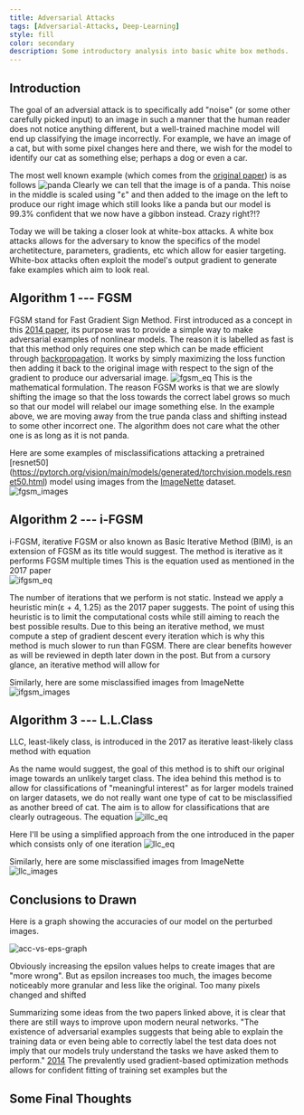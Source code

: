 ```yaml
---
title: Adversarial Attacks
tags: [Adversarial-Attacks, Deep-Learning]
style: fill
color: secondary
description: Some introductory analysis into basic white box methods.
---
```


## Introduction
The goal of an adversial attack is to specifically add "noise" (or some other carefully picked input) to an image in such a manner that the human reader does not notice anything different, but a well-trained machine model will end up classifying the image incorrectly. For example, we have an image of a cat, but with some pixel changes here and there, we wish for the model to identify our cat as something else; perhaps a dog or even a car. 

The most well known example (which comes from the [original paper](https://arxiv.org/pdf/1412.6572.pdf)) is as follows
![panda](https://images.openai.com/blob/e10713f3-900b-4cb2-8209-201d8c9394a2/adversarial_img_1.png)
Clearly we can tell that the image is of a panda. This noise in the middle is scaled using "ε" and then added to the image on the left to produce our right image which still looks like a panda but our model is 99.3% confident that we now have a gibbon instead. Crazy right?!?


Today we will be taking a closer look at white-box attacks. A white box attacks allows for the adversary to know the specifics of the model archetitecture, parameters, gradients, etc which allow for easier targeting. White-box attacks often exploit the model's output gradient to generate fake examples which aim to look real. 


## Algorithm 1 --- FGSM

FGSM stand for Fast Gradient Sign Method. First introduced as a concept in this [2014 paper](https://arxiv.org/pdf/1412.6572.pdf), its purpose was to provide a simple way to make adversarial examples of nonlinear models. The reason it is labelled as fast is that this method only requires one step which can be made efficient through [backpropagation](https://towardsdatascience.com/understanding-backpropagation-algorithm-7bb3aa2f95fd). It works by simply maximizing the loss function then adding it back to the original image with respect to the sign of the gradient to produce our adversarial image. 
![fgsm_eq](https://cdn-5f733ed3c1ac190fbc56ef88.closte.com/wp-content/uploads/2018/05/fgsm.png)
This is the mathematical formulation. The reason FGSM works is that we are slowly shifting the image so that the loss towards the correct label grows so much so that our model will relabel our image something else. In the example above, we are moving away from the true panda class and shifting instead to some other incorrect one. The algorithm does not care what the other one is as long as it is not panda.

Here are some examples of misclassifications attacking a pretrained [resnet50] (https://pytorch.org/vision/main/models/generated/torchvision.models.resnet50.html) model using images from the [ImageNette](https://github.com/fastai/imagenette) dataset.
![fgsm_images](https://raw.githubusercontent.com/drinkingtea2223/drinkingtea2223.github.io/main/assets/pngs/fgsm-resnet.png) 



## Algorithm 2 --- i-FGSM

i-FGSM, iterative FGSM or also known as Basic Iterative Method (BIM), is an extension of FGSM as its title would suggest. The method is iterative as it performs FGSM multiple times 
This is the equation used as mentioned in the 2017 paper  
![ifgsm_eq](https://raw.githubusercontent.com/drinkingtea2223/drinkingtea2223.github.io/87ea49a63eb80cb3d8ee313b955b7f0669d1ced0/assets/pngs/ifgsm_eq.png)

The number of iterations that we perform is not static. Instead we apply a heuristic min(ε + 4, 1.25) as the 2017 paper suggests. The point of using this heuristic is to limit the computational costs while still aiming to reach the best possible results. Due to this being an iterative method, we must compute a step of gradient descent every iteration which is why this method is much slower to run than FGSM. There are clear benefits however as will be reviewed in depth later down in the post. But from a cursory glance, an iterative method will allow for 


Similarly, here are some misclassified images from ImageNette
![ifgsm_images](https://raw.githubusercontent.com/drinkingtea2223/drinkingtea2223.github.io/main/assets/pngs/ifgsm-resnet.png)

## Algorithm 3 --- L.L.Class

LLC, least-likely class, is introduced in the 2017 as iterative least-likely class method with equation

As the name would suggest, the goal of this method is to shift our original image towards an unlikely target class. The idea behind this method is to allow for classifications of "meaningful interest" as for larger models trained on larger datasets, we do not really want one type of cat to be misclassified as another breed of cat. The aim is to allow for classifications that are clearly outrageous. The equation 
![illc_eq](https://raw.githubusercontent.com/drinkingtea2223/drinkingtea2223.github.io/main/assets/pngs/illc_eq.png)


Here I'll be using a simplified approach from the one introduced in the paper which consists only of one iteration
![llc_eq](https://raw.githubusercontent.com/drinkingtea2223/drinkingtea2223.github.io/main/assets/pngs/llc_eq.png)


Similarly, here are some misclassified images from ImageNette
![llc_images](https://raw.githubusercontent.com/drinkingtea2223/drinkingtea2223.github.io/main/assets/pngs/llc-resnet.png)

## Conclusions to Drawn
Here is a graph showing the accuracies of our model on the perturbed images. 

![acc-vs-eps-graph](https://raw.githubusercontent.com/drinkingtea2223/drinkingtea2223.github.io/main/assets/pngs/adversarial-attacks-acc-vs-eps.png)

Obviously increasing the epsilon values helps to create images that are "more wrong". But as epsilon increases too much, the images become noticeably more granular and less like the original. Too many pixels changed and shifted 


Summarizing some ideas from the two papers linked above, it is clear that there are still ways to improve upon modern neural networks. "The existence of adversarial examples suggests that being able to explain the training data or even being able to correctly label the test data does not imply that our models truly understand the tasks we have asked them to perform." [2014](https://arxiv.org/pdf/1412.6572.pdf) The prevalently used gradient-based optimization methods allows for confident fitting of training set examples but the 


## Some Final Thoughts